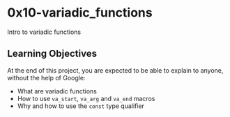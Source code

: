 # 0x10-variadic_functions
Intro to variadic functions

## Learning Objectives
At the end of this project, you are expected to be able to explain to anyone, without the help of Google:

* What are variadic functions
* How to use `va_start`, `va_arg` and `va_end` macros
* Why and how to use the `const` type qualifier
